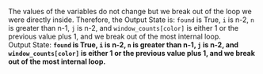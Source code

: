 The values of the variables do not change but we break out of the loop we were directly inside. Therefore, the Output State is: `found` is True, `i` is n-2, `n` is greater than n-1, `j` is n-2, and `window_counts[color]` is either 1 or the previous value plus 1, and we break out of the most internal loop.  
Output State: **`found` is True, `i` is n-2, `n` is greater than n-1, `j` is n-2, and `window_counts[color]` is either 1 or the previous value plus 1, and we break out of the most internal loop.**
